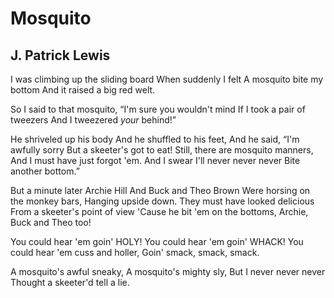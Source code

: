 # Mosquito
## J. Patrick Lewis
I was climbing up the sliding board
When suddenly I felt
A mosquito bite my bottom
And it raised a big red welt.

So I said to that mosquito,
“I'm sure you wouldn't mind
If I took a pair of tweezers
And I tweezered _your_ behind!”

He shriveled up his body
And he shuffled to his feet,
And he said, “I'm awfully sorry
But a skeeter's got to eat!
Still, there are mosquito manners,
And I must have just forgot 'em.
And I swear I'll never never never
Bite another bottom.”

But a minute later Archie Hill
And Buck and Theo Brown
Were horsing on the monkey bars,
Hanging upside down.
They must have looked delicious
From a skeeter's point of view
'Cause he bit 'em on the bottoms,
Archie, Buck and Theo too!

You could hear 'em goin' HOLY!
You could hear 'em goin' WHACK!
You could hear 'em cuss and holler,
Goin' smack, smack, smack.

A mosquito's awful sneaky,
A mosquito's mighty sly,
But I never never never
Thought a skeeter'd tell a lie.